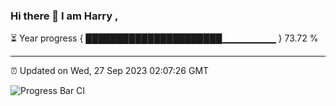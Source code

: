 ### Hi there 👋 I am Harry , 

⏳ Year progress { ██████████████████████▁▁▁▁▁▁▁▁ } 73.72 %

---

⏰ Updated on Wed, 27 Sep 2023 02:07:26 GMT

![Progress Bar CI](https://github.com/duykhang68/duykhang68/workflows/Progress%20Bar%20CI/badge.svg)
